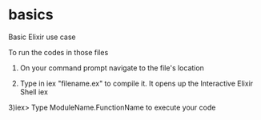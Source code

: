 # basics
Basic Elixir use case

To run the codes in those files

1) On your command prompt navigate to the file's location

2) Type in iex "filename.ex" to compile it. It opens up the Interactive Elixir Shell iex

3)iex> Type ModuleName.FunctionName to execute your code
